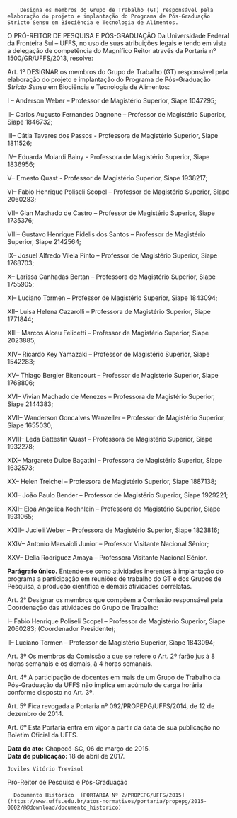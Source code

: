         Designa os membros do Grupo de Trabalho (GT) responsável pela elaboração do projeto e implantação do Programa de Pós-Graduação Stricto Sensu em Biociência e Tecnologia de Alimentos.  

O PRÓ-REITOR DE PESQUISA E PÓS-GRADUAÇÃO Da Universidade Federal da Fronteira Sul – UFFS, no uso de suas atribuições legais e tendo em vista a delegação de competência do Magnífico Reitor através da Portaria nº 1500/GR/UFFS/2013, resolve:

  

 Art. 1º DESIGNAR os membros do Grupo de Trabalho (GT) responsável pela elaboração do projeto e implantação do Programa de Pós-Graduação *Stricto* *Sensu* em Biociência e Tecnologia de Alimentos:

  

 I – Anderson Weber – Professor de Magistério Superior, Siape 1047295;

 II– Carlos Augusto Fernandes Dagnone – Professor de Magistério Superior, Siape 1846732;

 III– Cátia Tavares dos Passos - Professora de Magistério Superior, Siape 1811526;

 IV– Eduarda Molardi Bainy - Professora de Magistério Superior, Siape 1836956;

 V– Ernesto Quast - Professor de Magistério Superior, Siape 1938217;

 VI– Fabio Henrique Poliseli Scopel – Professor de Magistério Superior, Siape 2060283;

 VII– Gian Machado de Castro – Professor de Magistério Superior, Siape 1735376;

 VIII– Gustavo Henrique Fidelis dos Santos – Professor de Magistério Superior, Siape 2142564;

 IX– Josuel Alfredo Vilela Pinto – Professor de Magistério Superior, Siape 1768703;

 X– Larissa Canhadas Bertan – Professora de Magistério Superior, Siape 1755905;

 XI– Luciano Tormen – Professor de Magistério Superior, Siape 1843094;

 XII– Luisa Helena Cazarolli – Professora de Magistério Superior, Siape 1771844;

 XIII–  Marcos Alceu Felicetti – Professor de Magistério Superior, Siape 2023885;

 XIV– Ricardo Key Yamazaki – Professor de Magistério Superior, Siape 1542283;

 XV– Thiago Bergler Bitencourt – Professor de Magistério Superior, Siape 1768806;

 XVI– Vivian Machado de Menezes – Professora de Magistério Superior,  Siape 2144383;

 XVII– Wanderson Goncalves Wanzeller – Professor de Magistério Superior, Siape 1655030;

 XVIII– Leda Battestin Quast – Professora de Magistério Superior, Siape 1932278;

 XIX– Margarete Dulce Bagatini – Professora de Magistério Superior, Siape 1632573;

 XX– Helen Treichel  – Professora de Magistério Superior, Siape 1887138;

 XXI– João Paulo Bender – Professor de Magistério Superior, Siape 1929221;

 XXII– Eloá Angelica Koehnlein – Professora de Magistério Superior, Siape 1931065;

 XXIII– Jucieli Weber – Professora de Magistério Superior, Siape 1823816;

 XXIV– Antonio Marsaioli Junior – Professor Visitante Nacional Sênior;

 XXV– Delia Rodriguez Amaya – Professora Visitante Nacional Sênior. 

  

 **Parágrafo único.** Entende-se como atividades inerentes à implantação do programa a participação em reuniões de trabalho do GT e dos Grupos de Pesquisa, a produção científica e demais atividades correlatas. 

  

 Art. 2° Designar os membros que compõem a Comissão responsável pela Coordenação das atividades do Grupo de Trabalho:

  

 I– Fabio Henrique Poliseli Scopel – Professor de Magistério Superior, Siape 2060283; (Coordenador Presidente);

 II– Luciano Tormen – Professor de Magistério Superior, Siape 1843094;

  

 Art. 3º Os membros da Comissão a que se refere o Art. 2º farão jus à 8 horas semanais e os demais, à 4 horas semanais. 

  

 Art. 4º A participação de docentes em mais de um Grupo de Trabalho da Pós-Graduação da UFFS não implica em acúmulo de carga horária conforme disposto no Art. 3º. 

 Art. 5º Fica revogada a Portaria nº 092/PROPEPG/UFFS/2014, de 12 de dezembro de 2014.

 Art. 6º Esta Portaria entra em vigor a partir da data de sua publicação no Boletim Oficial da UFFS.

  

  

  

   **Data do ato:** Chapecó-SC, 06 de março de 2015.   
 **Data de publicação:**  18 de abril de 2017. 

    Joviles Vitório Trevisol   
 Pró-Reitor de Pesquisa e Pós-Graduação 

      Documento Histórico  [PORTARIA Nº 2/PROPEPG/UFFS/2015](https://www.uffs.edu.br/atos-normativos/portaria/propepg/2015-0002/@@download/documento_historico)     
      